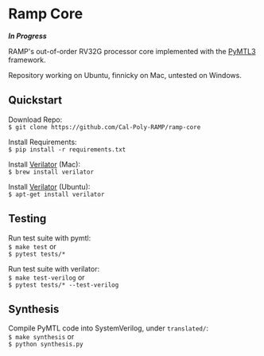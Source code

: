 # Ramp Core
***In Progress***

RAMP's out-of-order RV32G processor core implemented with the [PyMTL3](https://pymtl.github.io) framework.

Repository working on Ubuntu, finnicky on Mac, untested on Windows.

## Quickstart
Download Repo:</br>
`$ git clone https://github.com/Cal-Poly-RAMP/ramp-core`

Install Requirements:</br>
`$ pip install -r requirements.txt`

Install [Verilator](https://www.veripool.org/verilator/) (Mac):</br>
`$ brew install verilator`

Install [Verilator](https://www.veripool.org/verilator/) (Ubuntu):</br>
`$ apt-get install verilator`

## Testing
Run test suite with pymtl:</br> 
`$ make test` or</br> 
`$ pytest tests/*`

Run test suite with verilator:</br>
`$ make test-verilog` or </br> 
`$ pytest tests/* --test-verilog`

## Synthesis
Compile PyMTL code into SystemVerilog, under `translated/`:</br>
`$ make synthesis` or</br> 
`$ python synthesis.py`
